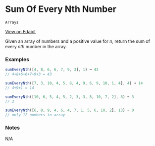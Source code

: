 # Sum Of Every Nth Number

`Arrays`

[View on Edabit](https://edabit.com/challenge/jzPuM8s7HcGni7Ewi)

Given an array of numbers and a positive value for _n_, return the sum of every _nth_ number in the array.

### Examples

```js
sumEveryNth([4, 8, 6, 6, 7, 9, 3], 1) ➞ 43
// 4+8+6+6+7+9+3 = 43

sumEveryNth([7, 3, 10, 4, 5, 8, 4, 9, 6, 9, 10, 1, 4], 4) ➞ 14
// 4+9+1 = 14

sumEveryNth([10, 6, 5, 4, 5, 2, 3, 3, 8, 10, 7, 2], 8) ➞ 3
// 3

sumEveryNth([6, 8, 9, 4, 6, 4, 7, 1, 5, 6, 10, 2], 13) ➞ 0
// only 12 numbers in array
```

### Notes

N/A
